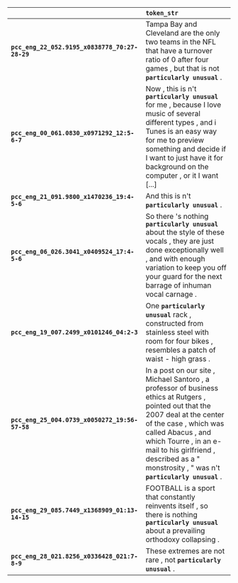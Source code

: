 |                                                | `token_str`                                                                                                                                                                                                                                                                                          |
|:-----------------------------------------------|:-----------------------------------------------------------------------------------------------------------------------------------------------------------------------------------------------------------------------------------------------------------------------------------------------------|
| **`pcc_eng_22_052.9195_x0838778_70:27-28-29`** | Tampa Bay and Cleveland are the only two teams in the NFL that have a turnover ratio of 0 after four games , but that is not __`particularly unusual`__ .                                                                                                                                            |
| **`pcc_eng_00_061.0830_x0971292_12:5-6-7`**    | Now , this is n't __`particularly unusual`__ for me , because I love music of several different types , and i Tunes is an easy way for me to preview something and decide if I want to just have it for background on the computer , or it I want [...]                                              |
| **`pcc_eng_21_091.9800_x1470236_19:4-5-6`**    | And this is n't __`particularly unusual`__ .                                                                                                                                                                                                                                                         |
| **`pcc_eng_06_026.3041_x0409524_17:4-5-6`**    | So there 's nothing __`particularly unusual`__ about the style of these vocals , they are just done exceptionally well , and with enough variation to keep you off your guard for the next barrage of inhuman vocal carnage .                                                                        |
| **`pcc_eng_19_007.2499_x0101246_04:2-3`**      | One __`particularly unusual`__ rack , constructed from stainless steel with room for four bikes , resembles a patch of waist - high grass .                                                                                                                                                          |
| **`pcc_eng_25_004.0739_x0050272_19:56-57-58`** | In a post on our site , Michael Santoro , a professor of business ethics at Rutgers , pointed out that the 2007 deal at the center of the case , which was called Abacus , and which Tourre , in an e-mail to his girlfriend , described as a " monstrosity , " was n't __`particularly unusual`__ . |
| **`pcc_eng_29_085.7449_x1368909_01:13-14-15`** | FOOTBALL is a sport that constantly reinvents itself , so there is nothing __`particularly unusual`__ about a prevailing orthodoxy collapsing .                                                                                                                                                      |
| **`pcc_eng_28_021.8256_x0336428_021:7-8-9`**   | These extremes are not rare , not __`particularly unusual`__ .                                                                                                                                                                                                                                       |
